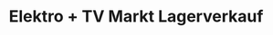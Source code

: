 ---
title: "Elektro + TV Markt Lagerverkauf"
url: /dorsten/elektro-tv-markt-lagerverkauf/
shop: Elektronik
---